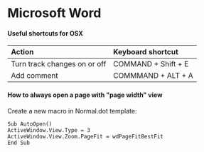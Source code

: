 # Microsoft Word

####  Useful shortcuts for OSX <a id="useful_shortcuts_for_osx"></a>

| Action | Keyboard shortcut |
| :--- | :--- |
| Turn track changes on or off | COMMAND + Shift + E |
| Add comment | COMMMAND + ALT + A |

#### How to always open a page with "page width" view <a id="how_to_always_open_a_page_with_page_width_view"></a>

Create a new macro in Normal.dot template:

```text
Sub AutoOpen()
ActiveWindow.View.Type = 3
ActiveWindow.View.Zoom.PageFit = wdPageFitBestFit
End Sub
```



